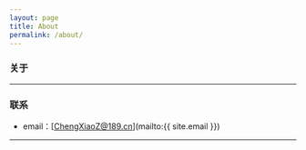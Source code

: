 ```yaml
---
layout: page
title: About
permalink: /about/
---
```


### 关于

>    



---

### 联系

* email：[ChengXiaoZ@189.cn](mailto:{{ site.email }})

---

